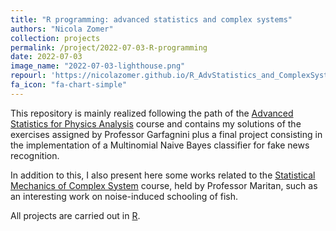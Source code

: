 ```yaml
---
title: "R programming: advanced statistics and complex systems"
authors: "Nicola Zomer"
collection: projects
permalink: /project/2022-07-03-R-programming
date: 2022-07-03
image_name: "2022-07-03-lighthouse.png"
repourl: 'https://nicolazomer.github.io/R_AdvStatistics_and_ComplexSystems/'
fa_icon: "fa-chart-simple"
---
```


This repository is mainly realized following the path of the [Advanced Statistics for Physics Analysis](https://en.didattica.unipd.it/off/2021/LM/SC/SC2443/000ZZ/SCP8082557/N0) course and contains my solutions of the exercises assigned by Professor Garfagnini plus a final project consisting in the implementation of a Multinomial Naive Bayes classifier for fake news recognition. 

In addition to this, I also present here some works related to the [Statistical Mechanics of Complex System](https://en.didattica.unipd.it/off/2021/LM/SC/SC2443/000ZZ/SCP8082536/N0) course, held by Professor Maritan, such as an interesting work on noise-induced schooling of fish.

All projects are carried out in [R](https://www.r-project.org/). 




